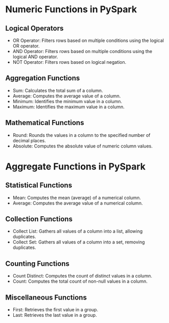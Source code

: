 # Numeric Functions in PySpark

## Logical Operators
- OR Operator: Filters rows based on multiple conditions using the logical OR operator.
- AND Operator: Filters rows based on multiple conditions using the logical AND operator.
- NOT Operator: Filters rows based on logical negation.

## Aggregation Functions
- Sum: Calculates the total sum of a column.
- Average: Computes the average value of a column.
- Minimum: Identifies the minimum value in a column.
- Maximum: Identifies the maximum value in a column.

## Mathematical Functions
- Round: Rounds the values in a column to the specified number of decimal places.
- Absolute: Computes the absolute value of numeric column values.

# Aggregate Functions in PySpark

## Statistical Functions
- Mean: Computes the mean (average) of a numerical column.
- Average: Computes the average value of a numerical column.

## Collection Functions
- Collect List: Gathers all values of a column into a list, allowing duplicates.
- Collect Set: Gathers all values of a column into a set, removing duplicates.

## Counting Functions
- Count Distinct: Computes the count of distinct values in a column.
- Count: Computes the total count of non-null values in a column.

## Miscellaneous Functions
- First: Retrieves the first value in a group.
- Last: Retrieves the last value in a group.